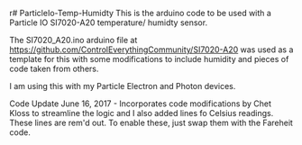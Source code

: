 r# ParticleIo-Temp-Humidty
This is the arduino code to be used with a Particle IO SI7020-A20 temperature/ humidty sensor.

The SI7020_A20.ino arduino file at https://github.com/ControlEverythingCommunity/SI7020-A20 was used as a template for this with some modifications to include humidity and pieces of code taken from others.  

I am using this with my Particle Electron and Photon devices. 

Code Update June 16, 2017 - Incorporates code modifications by Chet Kloss to streamline the logic and I also added lines fo Celsius readings.  These lines are rem'd out.  To enable these, just swap them with the Fareheit code.
